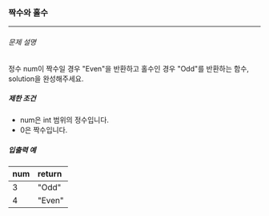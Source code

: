 ### 짝수와 홀수

***

###### 문제 설명

정수 num이 짝수일 경우 "Even"을 반환하고 홀수인 경우 "Odd"를 반환하는 함수, solution을 완성해주세요.

##### 제한 조건

- num은 int 범위의 정수입니다.
- 0은 짝수입니다.

##### 입출력 예

| num | return  |
| :-- | :------ |
| 3   | "Odd"   |
| 4   | "Even"  |